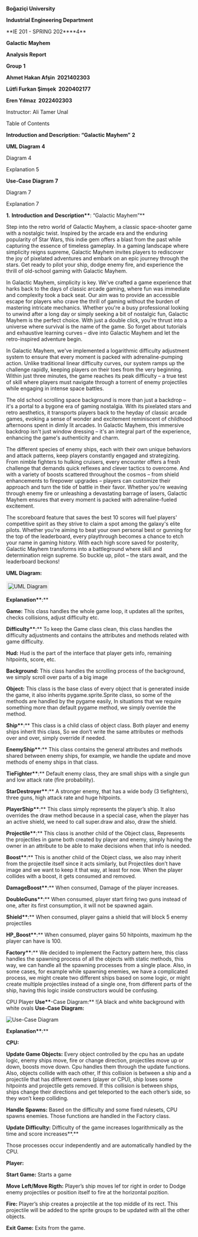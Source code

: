 **Boğaziçi University**

**Industrial Engineering Department**

**IE 201 - SPRING 202\*\***4\*\*

**Galactic** **Mayhem**

**Analysis Report**

**Group** **1**

**Ahmet Hakan Afşin  2021402303**

**Lütfi Furkan Şimşek  2020402177**

**Eren Yılmaz  2022402303**

Instructor: Ali Tamer Unal

Table of Contents

**Introduction and Description: “Galactic Mayhem”** **2**

**UML Diagram** **4**

Diagram 4

Explanation 5

**Use-Case Diagram** **7**

Diagram 7

Explanation 7

**1.** **Introduction** **and** **Description\*\***: “Galactic Mayhem”\*\*

Step into the retro world of Galactic Mayhem, a classic space-shooter game with a nostalgic twist. Inspired by the arcade era and the enduring popularity of Star Wars, this indie gem offers a blast from the past while capturing the essence of timeless gameplay. In a gaming landscape where simplicity reigns supreme, Galactic Mayhem invites players to rediscover the joy of pixelated adventures and embark on an epic journey through the stars. Get ready to pilot your ship, dodge enemy fire, and experience the thrill of old-school gaming with Galactic Mayhem.

In Galactic Mayhem, simplicity is key. We've crafted a game experience that harks back to the days of classic arcade gaming, where fun was immediate and complexity took a back seat. Our aim was to provide an accessible escape for players who crave the thrill of gaming without the burden of mastering intricate mechanics. Whether you're a busy professional looking to unwind after a long day or simply seeking a bit of nostalgic fun, Galactic Mayhem is the perfect choice. With just a double click, you're thrust into a universe where survival is the name of the game. So forget about tutorials and exhaustive learning curves – dive into Galactic Mayhem and let the retro-inspired adventure begin.

In Galactic Mayhem, we've implemented a logarithmic difficulty adjustment system to ensure that every moment is packed with adrenaline-pumping action. Unlike traditional linear difficulty curves, our system ramps up the challenge rapidly, keeping players on their toes from the very beginning. Within just three minutes, the game reaches its peak difficulty – a true test of skill where players must navigate through a torrent of enemy projectiles while engaging in intense space battles.

The old school scrolling space background is more than just a backdrop – it's a portal to a bygone era of gaming nostalgia. With its pixelated stars and retro aesthetics, it transports players back to the heyday of classic arcade games, evoking a sense of wonder and excitement reminiscent of childhood afternoons spent in dimly lit arcades. In Galactic Mayhem, this immersive backdrop isn't just window dressing – it's an integral part of the experience, enhancing the game's authenticity and charm.

The different species of enemy ships, each with their own unique behaviors and attack patterns, keep players constantly engaged and strategizing. From nimble fighters to hulking cruisers, every encounter offers a fresh challenge that demands quick reflexes and clever tactics to overcome. And with a variety of boosts scattered throughout the cosmos – from shield enhancements to firepower upgrades – players can customize their approach and turn the tide of battle in their favor. Whether you're weaving through enemy fire or unleashing a devastating barrage of lasers, Galactic Mayhem ensures that every moment is packed with adrenaline-fueled excitement.

The scoreboard feature that saves the best 10 scores will fuel players' competitive spirit as they strive to claim a spot among the galaxy's elite pilots. Whether you're aiming to beat your own personal best or gunning for the top of the leaderboard, every playthrough becomes a chance to etch your name in gaming history. With each high score saved for posterity, Galactic Mayhem transforms into a battleground where skill and determination reign supreme. So buckle up, pilot – the stars await, and the leaderboard beckons!

**UML Diagram:**

<div style="background-color: #f0f0f0; display: inline-block; padding: 5px;">
    <img src="files/UML%20Diagram.png" alt="UML Diagram">
</div>

**Explanation\*\***:\*\*

**Game:** This class handles the whole game loop, it updates all the sprites, checks collisions, adjust difficulty etc.

**Difficulty\*\***:\*\* To keep the Game class clean, this class handles the difficulty adjustments and contains the attributes and methods related with game difficulty.

**Hud:** Hud is the part of the interface that player gets info, remaining hitpoints, score, etc.

**Background:** This class handles the scrolling process of the background, we simply scroll over parts of a big image

**Object:** This class is the base class of every object that is generated inside the game, it also inherits pygame.sprite.Sprite class, so some of the methods are handled by the pygame easily, In situations that we require something more than default pygame method, we simply override the method.

**Ship\*\***:\*\* This class is a child class of object class. Both player and enemy ships inherit this class, So we don’t write the same attributes or methods over and over, simply override if needed.

**EnemyShip\*\***:\*\* This class contains the general attributes and methods shared between enemy ships, for example, we handle the update and move methods of enemy ships in that class.

**TieFighter\*\***:\*\* Default enemy class, they are small ships with a single gun and low attack rate (fire probability).

**StarDestroyer\*\***:\*\* A stronger enemy, that has a wide body (3 tiefighters), three guns, high attack rate and huge hitpoints.

**PlayerShip\*\***:\*\* This class simply represents the player’s ship. It also overrides the draw method because in a special case, when the player has an active shield, we need to call super.draw and also, draw the shield.

**Projectile\*\***:\*\* This class is another child of the Object class, Represents the projectiles in game both created by player and enemy, simply having the owner in an attribute to be able to make decisions when that info is needed.

**Boost\*\***:\*\* This is another child of the Object class, we also may inherit from the projectile itself since it acts similarly, but Projectiles don’t have image and we want to keep it that way, at least for now. When the player collides with a boost, it gets consumed and removed.

**DamageBoost\*\***:\*\* When consumed, Damage of the player increases.

**DoubleGuns\*\***:\*\* When consumed, player start firing two guns instead of one, after its first consumption, it will not be spawned again.

**Shield\*\***:\*\* When consumed, player gains a shield that will block 5 enemy projectiles

**HP_Boost\*\***:\*\* When consumed, player gains 50 hitpoints, maximum hp the player can have is 100.

**Factory\*\***:\*\* We decided to implement the Factory pattern here, this class handles the spawning process of all the objects with static methods, this way, we can handle all the spawning processes from a single place. Also, in some cases, for example while spawning enemies, we have a complicated process, we might create two different ships based on some logic, or might create multiple projectiles instead of a single one, from different parts of the ship, having this logic inside constructors would be confusing.

CPU Player **Use\*\***\-Case Diagram:\*\* ![A black and white background with white ovals
**Use-Case Diagram:**

![Use-Case Diagram](files/Use-Case%20Diagram.png "Use-Case Diagram")

**Explanation\*\***:\*\*

**CPU:**

**Update Game Objects:** Every object controlled by the cpu has an update logic, enemy ships move, fire or change direction, projectiles move up or down, boosts move down. Cpu handles them through the update functions. Also, objects collide with each other, If this collision is between a ship and a projectile that has different owners (player or CPU), ship loses some hitpoints and projectile gets removed. If this collision is between ships, ships change their directions and get teleported to the each other’s side, so they won’t keep colliding.

**Handle** **Spawns:** Based on the difficulty and some fixed rulesets, CPU spawns enemies. Those functions are handled in the Factory class.

**Update Difficulty:** Difficulty of the game increases logarithmically as the time and score increases**.**

Those processes occur independently and are automatically handled by the CPU.

**Player:**

**Start Game:** Starts a game

**Move** **Left/Move Rigth:** Player’s ship moves lef tor right in order to Dodge enemy projectiles or position itself to fire at the horizontal pozition.

**Fire:** Player’s ship creates a projectile at the top middle of its rect. This projectile will be added to the sprite groups to be updated with all the other objects.

**Exit** **Game:** Exits from the game.
